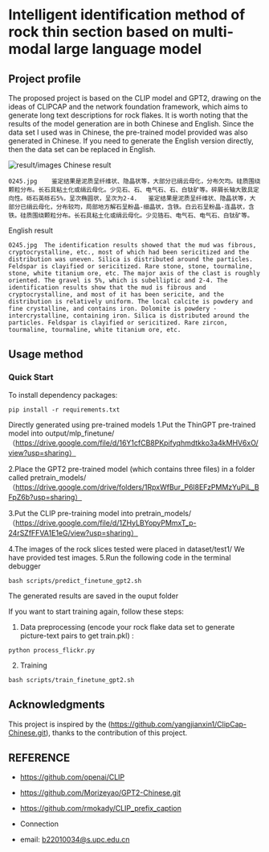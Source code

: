 # Intelligent identification method of rock thin section based on multi-modal large language model


## Project profile
The proposed project is based on the CLIP model and GPT2, drawing on the ideas of CLIPCAP and the network foundation framework, which aims to generate long text descriptions for rock flakes. It is worth noting that the results of the model generation are in both Chinese and English. Since the data set I used was in Chinese, the pre-trained model provided was also generated in Chinese. If you need to generate the English version directly, then the data set can be replaced in English.

![result/images](0245.jpg)
Chinese result
```
0245.jpg	鉴定结果是泥质呈纤维状、隐晶状等，大部分已绢云母化，分布欠均。硅质围绕颗粒分布。长石具粘土化或绢云母化。少见石、石、电气石、石、白钛矿等。碎屑长轴大致具定向性。砾石英砾石5%，呈次椭圆状，呈次为2-4.	鉴定结果是泥质呈纤维状、隐晶状等，大部分已绢云母化，分布较均，局部地方解石呈粉晶-细晶状，含铁。白云石呈粉晶-连晶状，含铁。硅质围绕颗粒分布。长石具粘土化或绢云母化。少见锆石、电气石、电气石、白钛矿等。
```
English result
```
0245.jpg  The identification results showed that the mud was fibrous, cryptocrystalline, etc., most of which had been sericitized and the distribution was uneven. Silica is distributed around the particles. Feldspar is clayified or sericitized. Rare stone, stone, tourmaline, stone, white titanium ore, etc. The major axis of the clast is roughly oriented. The gravel is 5%, which is subelliptic and 2-4. The identification results show that the mud is fibrous and cryptocrystalline, and most of it has been sericite, and the distribution is relatively uniform. The local calcite is powdery and fine crystalline, and contains iron. Dolomite is powdery - intercrystalline, containing iron. Silica is distributed around the particles. Feldspar is clayified or sericitized. Rare zircon, tourmaline, tourmaline, white titanium ore, etc.
```


## Usage method
### Quick Start
To install dependency packages:
```
pip install -r requirements.txt
```
Directly generated using pre-trained models
1.Put the ThinGPT pre-trained model into output/mlp_finetune/
（https://drive.google.com/file/d/16Y1cfCB8PKpifyqhmdtkko3a4kMHV6xO/view?usp=sharing）

2.Place the GPT2 pre-trained model (which contains three files) in a folder called pretrain_models/
（https://drive.google.com/drive/folders/1RpxWfBur_P6l8EFzPMMzYuPiL_BFpZ6b?usp=sharing）

3.Put the CLIP pre-training model into pretrain_models/
（https://drive.google.com/file/d/1ZHyLBYopyPMmxT_p-24rSZfFFVA1E1eG/view?usp=sharing）

4.The images of the rock slices tested were placed in dataset/test1/
We have provided test images.
5.Run the following code in the terminal debugger
```
bash scripts/predict_finetune_gpt2.sh
```
The generated results are saved in the ouput folder


If you want to start training again, follow these steps:
1. Data preprocessing (encode your rock flake data set to generate picture-text pairs to get train.pkl) :
```
python process_flickr.py
```

2. Training
```
bash scripts/train_finetune_gpt2.sh
```

## Acknowledgments
This project is inspired by the (https://github.com/yangjianxin1/ClipCap-Chinese.git), thanks to the contribution of this project.

## REFERENCE
- https://github.com/openai/CLIP
- https://github.com/Morizeyao/GPT2-Chinese.git
- https://github.com/rmokady/CLIP_prefix_caption

- Connection
- email: b22010034@s.upc.edu.cn









